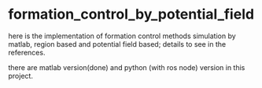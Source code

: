 # formation_control_by_potential_field
here is the implementation of formation control methods simulation by matlab, region based and potential field based; details to see in the references.

there are matlab version(done) and python (with ros node) version in this project.